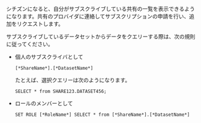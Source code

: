 シチズンになると、自分がサブスクライブしている共有の一覧を表示できるようになります。共有のプロバイダに連絡してサブスクリプションの申請を行い、追加をリクエストします。

サブスクライブしているデータセットからデータをクエリーする際は、次の規則に従ってください。

-   個人のサブスクライバとして

        [*ShareName*].[*DatasetName*]

    たとえば、選択クエリーは次のようになります。

        SELECT * from SHARE123.DATASET456;

-   ロールのメンバーとして

        SET ROLE [*RoleName*] SELECT * from [*ShareName*].[*DatasetName*]
